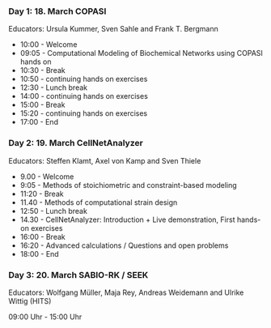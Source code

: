 
### Day 1: 18. March COPASI
Educators: Ursula Kummer, Sven Sahle and Frank T. Bergmann

- 10:00 - Welcome
- 09:05 - Computational Modeling of Biochemical Networks using COPASI hands on
- 10:30 - Break
- 10:50 - continuing hands on exercises
- 12:30 - Lunch break
- 14:00 - continuing hands on exercises
- 15:00 - Break
- 15:20 - continuing hands on exercises
- 17:00 - End

### Day 2: 19. March CellNetAnalyzer
Educators: Steffen Klamt, Axel von Kamp and Sven Thiele

-  9.00 - Welcome
-  9:05 - Methods of stoichiometric and constraint-based modeling
- 11:20 - Break
- 11.40 - Methods of computational strain design
- 12:50 - Lunch break
- 14.30 - CellNetAnalyzer: Introduction + Live demonstration,
          First hands-on exercises
- 16:00 - Break
- 16:20 - Advanced calculations / Questions and open problems
- 18:00 - End

### Day 3: 20. March SABIO-RK / SEEK
Educators: Wolfgang Müller, Maja Rey, Andreas Weidemann and Ulrike Wittig (HITS)

09:00 Uhr - 15:00 Uhr
